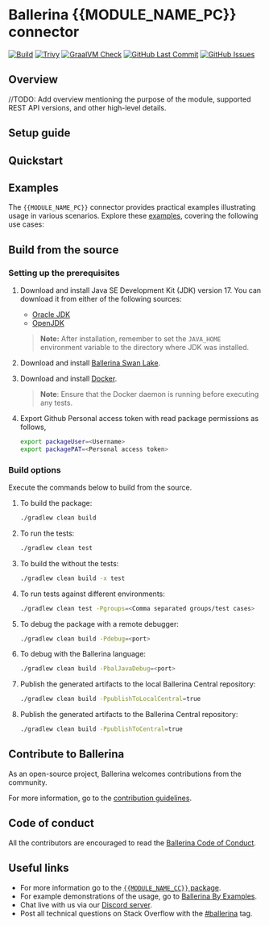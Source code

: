 # Ballerina {{MODULE_NAME_PC}} connector

[![Build](https://github.com/{{REPO_ORG}}/{{REPO_NAME}}/actions/workflows/ci.yml/badge.svg)](https://github.com/{{REPO_ORG}}/{{REPO_NAME}}/actions/workflows/ci.yml)
[![Trivy](https://github.com/{{REPO_ORG}}/{{REPO_NAME}}/actions/workflows/trivy-scan.yml/badge.svg)](https://github.com/{{REPO_ORG}}/{{REPO_NAME}}/actions/workflows/trivy-scan.yml)
[![GraalVM Check](https://github.com/{{REPO_ORG}}/{{REPO_NAME}}/actions/workflows/build-with-bal-test-native.yml/badge.svg)](https://github.com/{{REPO_ORG}}/{{REPO_NAME}}/actions/workflows/build-with-bal-test-native.yml)
[![GitHub Last Commit](https://img.shields.io/github/last-commit/{{REPO_ORG}}/{{REPO_NAME}}.svg)](https://github.com/{{REPO_ORG}}/{{REPO_NAME}}/commits/master)
[![GitHub Issues](https://img.shields.io/github/issues/{{REPO_ORG}}/ballerina-library/module/{{MODULE_NAME_CC}}.svg?label=Open%20Issues)](https://github.com/{{REPO_ORG}}/ballerina-library/labels/module%{{MODULE_NAME_CC}})

## Overview

//TODO: Add overview mentioning the purpose of the module, supported REST API versions, and other high-level details.

## Setup guide

[//]: # (TODO: Add detailed steps to obtain credentials and configure the module.)

## Quickstart

[//]: # (TODO: Add a quickstart guide to demonstrate a basic functionality of the module, including sample code snippets.)

## Examples

The `{{MODULE_NAME_PC}}` connector provides practical examples illustrating usage in various scenarios. Explore these [examples](https://github.com/{{REPO_NAME}}/tree/main/examples/), covering the following use cases:

[//]: # (TODO: Add examples)

## Build from the source

### Setting up the prerequisites

1. Download and install Java SE Development Kit (JDK) version 17. You can download it from either of the following sources:

    * [Oracle JDK](https://www.oracle.com/java/technologies/downloads/)
    * [OpenJDK](https://adoptium.net/)

   > **Note:** After installation, remember to set the `JAVA_HOME` environment variable to the directory where JDK was installed.

2. Download and install [Ballerina Swan Lake](https://ballerina.io/).

3. Download and install [Docker](https://www.docker.com/get-started).

   > **Note**: Ensure that the Docker daemon is running before executing any tests.

4. Export Github Personal access token with read package permissions as follows,

    ```bash
    export packageUser=<Username>
    export packagePAT=<Personal access token>
    ```

### Build options

Execute the commands below to build from the source.

1. To build the package:

   ```bash
   ./gradlew clean build
   ```

2. To run the tests:

   ```bash
   ./gradlew clean test
   ```

3. To build the without the tests:

   ```bash
   ./gradlew clean build -x test
   ```

4. To run tests against different environments:

   ```bash
   ./gradlew clean test -Pgroups=<Comma separated groups/test cases>
   ```

5. To debug the package with a remote debugger:

   ```bash
   ./gradlew clean build -Pdebug=<port>
   ```

6. To debug with the Ballerina language:

   ```bash
   ./gradlew clean build -PbalJavaDebug=<port>
   ```

7. Publish the generated artifacts to the local Ballerina Central repository:

    ```bash
    ./gradlew clean build -PpublishToLocalCentral=true
    ```

8. Publish the generated artifacts to the Ballerina Central repository:

   ```bash
   ./gradlew clean build -PpublishToCentral=true
   ```

## Contribute to Ballerina

As an open-source project, Ballerina welcomes contributions from the community.

For more information, go to the [contribution guidelines](https://github.com/{{REPO_ORG}}/ballerina-lang/blob/master/CONTRIBUTING.md).

## Code of conduct

All the contributors are encouraged to read the [Ballerina Code of Conduct](https://ballerina.io/code-of-conduct).

## Useful links

* For more information go to the [`{{MODULE_NAME_CC}}` package](https://central.ballerina.io/ballerinax/{{MODULE_NAME_CC}}/latest).
* For example demonstrations of the usage, go to [Ballerina By Examples](https://ballerina.io/learn/by-example/).
* Chat live with us via our [Discord server](https://discord.gg/ballerinalang).
* Post all technical questions on Stack Overflow with the [#ballerina](https://stackoverflow.com/questions/tagged/ballerina) tag.
